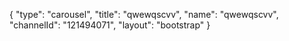 {
    "type": "carousel",
    "title": "qwewqscvv",
    "name": "qwewqscvv",
    "channelId": "121494071",
    "layout": "bootstrap"
}